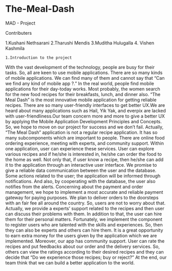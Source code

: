 # The-Meal-Dash
 MAD - Project
 
 Contributers 
 
 1.Kushani Nethsarani  2.Tharushi Mendis 3.Muditha Hulugalla 4. Vishen Kashmila
 
    1.Introduction to the project
 
With the vast development of the technology, people are busy for their tasks. So, all are keen to use mobile applications. There are so many kinds of mobile applications.
We can find many of them and cannot say that “Can we find any kind of mobile app ?.” In the real world, people find mobile applications for their day-today works.
Most probably, the women search for the new food recipes for their breakfasts, lunch, and dinner also. “The Meal Dash” is the most innovative mobile application for getting reliable recipes. There are so many user-friendly interfaces to get better UX.We are heard about many applications such as Hail, Yik Yak, and everpix are lacked with user-friendliness.Our team concern more and more to give a better UX by applying the Mobile Application Development Principles and Concepts. So, we hope to move on our project for success and we don’t fail. Actually, “The Meal Dash” application is not a regular recipe application. It has so many subcomponents which are important to people. There are online food ordering experience, meeting with experts, and community support. Within one application, user can experience these services. User can explore various recipes and if he/she is interested in, he/she can order the food to the home as well. Not only that, if user know a recipe, then he/she can add it to the application through an interactive user interface. We promise to give a reliable data communication between the user and the database. Some actions related to the user; the application will be informed through notifications. And also, by cooperating with the database, the user also notifies from the alerts. Concerning about the payment and order management, we hope to implement a most accurate and reliable payment gateway for paying purposes. We plan to deliver orders to the doorsteps with an fair fee all around the country. So, users are not to worry about that. Actually, we provide a experts’ support related to the recipes and then user can discuss their problems with them. In addition to that, the user can hire them for their personal matters. Fortunately, we implement the component to register users who are talented with the skills and experiences. So, then they can also be experts and others can hire them. It is a great opportunity to earn extra money for the users given by the application which we are implemented. Moreover, our app has community support. User can rate the recipes and put feedbacks about our order and the delivery services. So, others can view the ratings according to their desired recipes and they can decide that “Do we experience those recipes; buy or reject?” At the end, our team think that we can build a better application to the world. 
